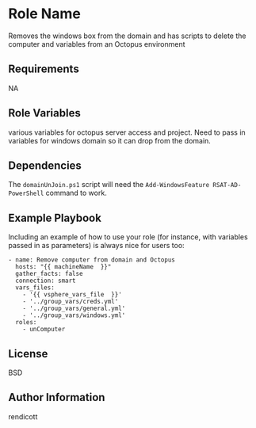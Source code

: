 Role Name
=========

Removes the windows box from the domain and has scripts to delete the computer and variables from an Octopus environment

Requirements
------------

NA

Role Variables
--------------

various variables for octopus server access and project. Need to pass in variables for windows domain so it can drop from the domain. 

Dependencies
------------

The `domainUnJoin.ps1` script will need the `Add-WindowsFeature RSAT-AD-PowerShell` command to work. 

Example Playbook
----------------

Including an example of how to use your role (for instance, with variables passed in as parameters) is always nice for users too:

    - name: Remove computer from domain and Octopus
      hosts: "{{ machineName  }}"
      gather_facts: false
      connection: smart
      vars_files:
        - '{{ vsphere_vars_file  }}'
        - '../group_vars/creds.yml'
        - '../group_vars/general.yml'
        - '../group_vars/windows.yml'
      roles:
        - unComputer


License
-------

BSD

Author Information
------------------

rendicott